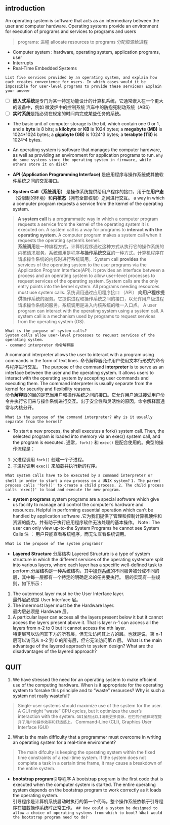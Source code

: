

## introduction
An operating system is software that acts as an intermediary between the user and computer hardware.
Operating systems provide an environment for execution of programs and services to programs and users

> programs: 进程
> allocate resources to programs 分配资源给进程
 - Computer system :  hardware,  operating system,  application programs,  user
 - Interrupts
 - Real-Time Embedded Systems

`List five services provided by an operating system, and explain how each creates convenience for users. In which cases would it be impossible for user-level programs to provide these services? Explain your answer`
> 
 - [ ] **嵌入式系统**是专门为某一特定功能设计的计算机系统，它通常嵌入在一个更大的设备中，例如  微波炉中的控制系统  汽车中的防抱死制动系统（ABS）
 - [ ] **实时系统**是指必须在规定的时间内完成某些任务的系统。
 - The basic unit of computer storage is the bit, which contain one 0 or 1, and a **byte** is 8 bits; a **kilobyte** or **KB** is 1024 bytes; a **megabyte (MB)** is 1024*1024 bytes; a **gigabyte (GB)** is 1024^3 bytes; a **terabyte (TB)** is 1024^4 bytes.
 - An operating system is software that manages the computer hardware, as well as providing an environment for application programs to run.
  `Why do some systems store the operating system in firmware, while others store it on disk?`

- **API (Application Programming Interface)** 是应用程序与操作系统或其他软件系统之间的交互接口。
- **System Call（系统调用）** 是操作系统提供给用户程序的接口，用于在**用户态**（受限制的环境）和**内核态**（拥有全部权限）之间进行交互。
a way in which a computer program requests a service from the kernel of the operating system.
>****A system call**** is a programmatic way in which a computer program requests a service from the kernel of the operating system it is executed on. A system call is a way for programs to ****interact with the operating system****. A computer program makes a system call when it requests the operating system’s kernel.  
****系统调用****是一种编程方式，计算机程序通过这种方式从执行它的操作系统的内核请求服务。系统调用是程序****与操作系统交互****的一种方式。计算机程序在请求操作系统的内核时进行系统调用。
System call ****provides**** the services of the operating system to the user programs via the Application Program Interface(API). It provides an interface between a process and an operating system to allow user-level processes to request services of the operating system. System calls are the only entry points into the kernel system. All programs needing resources must use system calls.
系统调用通过应用程序接口 （API） ****向用户程序提供****操作系统的服务。它提供进程和操作系统之间的接口，以允许用户级进程请求操作系统的服务。系统调用是进入内核系统的唯一入口点。
A user program can interact with the operating system using a system call.
A system call is a mechanism used by programs to request services from the operating system (OS).

    What is the purpose of system calls?
    System calls allow user-level processes to request services of the operating system.
    - command interpreter 命令解释器
   A command interpreter allows the user to interact with a program using commands in the form of text lines. 命令解释器允许用户使用文本行形式的命令与程序进行交互。
   The purpose of the command **interpreter** is to serve as an interface between the user and the operating system. It allows users to interact with the operating system by accepting user commands and executing them. The command interpreter is usually separate from the kernel for security and flexibility reasons.  
命令**解释**器的目的是充当用户和操作系统之间的接口。它允许用户通过接受用户命令并执行它们来与操作系统进行交互。出于安全性和灵活性的原因，命令解释器通常与内核分开。

    What is the purpose of the command interpreter? Why is it usually separate from the kernel?
- To start a new process, the shell executes a fork() system call. Then, the selected program is loaded into memory via an exec() system call, and the program is executed.
通常，`fork()` 和 `exec()` 是配合使用的。典型的操作流程是：

1.  父进程调用 `fork()` 创建一个子进程。
2.  子进程调用 `exec()` 来加载并执行新的程序。

` What system calls have to be executed by a command interpreter or shell in order to start a new process on a UNIX system? `
`1. The parent process calls 'fork()' to create a child process.
2. The child process calls 'exec()' to load and execute the new program.`

- **system programs**
system programs are a special software which give us facility to manage and control the computer’s hardware and resources. Helpful in performing essential operation which can’t be handled by application software .它为我们提供了管理和控制计算机硬件和资源的能力。并有助于执行应用程序软件无法处理的基本操作。
Note : The user can only view up-to-the System Programs he cannot see System Calls 注 ： 用户只能查看系统程序，而无法查看系统调用。

 `What is the propose of the system programs?`

- **Layered Structure**  分层结构
Layered Structure is a type of system structure in which the different services of the operating systemare split into various layers, where each layer has a specific well-defined task to perform.分层结构是一种系统结构，其中[操作系统](https://www.geeksforgeeks.org/operating-systems/)的不同服务被分成不同的层，其中每一层都有一个特定的明确定义的任务要执行。
层的实现有一些规则，如下所示：
1.  The outermost layer must be the User Interface layer.  
    最外层必须是 User Interface 层。
2.  The innermost layer must be the Hardware layer.  
    最内层必须是 Hardware 层。
3.  A particular layer can access all the layers present below it but it cannot access the layers present above it. That is layer n-1 can access all the layers from n-2 to 0 but it cannot access the nth layer.  
    特定层可以访问其下方的所有层，但无法访问其上方的层。也就是说，第 n-1 层可以访问从 n-2 到 0 的所有层，但它无法访问第 n 层。
     What is the main advantage of the layered approach to system design? What are the disadvantages of the layered approach? 

## QUIT	
 1. We have stressed the need for an operating system to make efficient use of the computing hardware. When is it appropriate for the operating system to forsake this principle and to “waste” resources? Why is such a system not really wasteful?
> Single-user systems should maximize use of the system for the user. A GUI might “waste” CPU cycles, but it optimizes the user’s interaction with the system.
> `GUI虽然比CLI消耗更多资源，但它的价值体现在提升了用户的操作效率和舒适感上。`
> Command-Line  (CLI), Graphics  User  Interface  (GUI)
 2. What is the main difficulty that a programmer must overcome in writing an operating system for a real-time environment?
 >The main difculty is keeping the operating system within the fixed time constraints of a real-time system. If the system does not complete a task in a certain time frame, it may cause a breakdown of the entire system.

- **bootstrap program**引导程序
A bootstrap program is the first code that is executed when the computer system is started. The entire operating system depends on the bootstrap program to work correctly as it loads the operating system.  
引导程序是计算机系统启动时执行的第一个代码。整个操作系统依赖于引导程序在加载操作系统时正常工作。
`## How could a system be designed to allow a choice of operating systems from which to boot? What would the bootstrap program need to do?`



<!--stackedit_data:
eyJwcm9wZXJ0aWVzIjoidGl0bGU6IHBpY1xuYXV0aG9yOiBmZW
lcbiIsImRpc2N1c3Npb25zIjp7IjFDOFAxTWFuekFvSkZVTjki
Onsic3RhcnQiOjMyNjksImVuZCI6MzM2MCwidGV4dCI6IldoYX
QgaXMgdGhlIHB1cnBvc2Ugb2YgdGhlIGNvbW1hbmQgaW50ZXJw
cmV0ZXI/IFdoeSBpcyBpdCB1c3VhbGx5IHNlcGFyYXRlIGZyb2
3igKYifSwiWDljSnBUOWRJTFYxcXZUYyI6eyJzdGFydCI6NDI5
MywiZW5kIjo0MzM4LCJ0ZXh0IjoiYFdoYXQgaXMgdGhlIHByb3
Bvc2Ugb2YgdGhlIHN5c3RlbSBwcm9ncmFtcz9gIn0sImhpYUU0
ZVdTTW9hUUpqM0wiOnsic3RhcnQiOjUxNDUsImVuZCI6NTI2NS
widGV4dCI6IldoYXQgaXMgdGhlIG1haW4gYWR2YW50YWdlIG9m
IHRoZSBsYXllcmVkIGFwcHJvYWNoIHRvIHN5c3RlbSBkZXNpZ2
4/IFdoYXQgYXJlIHTigKYifSwiQnlpbE5KUmswaGc2aGlVaiI6
eyJzdGFydCI6NDAzLCJlbmQiOjYxNywidGV4dCI6ImBMaXN0IG
ZpdmUgc2VydmljZXMgcHJvdmlkZWQgYnkgYW4gb3BlcmF0aW5n
IHN5c3RlbSwgYW5kIGV4cGxhaW4gaG93IGVhY2ggY3JlYXTigK
YifSwibTF5aXZZZ3N1TU1QaDFhcyI6eyJzdGFydCI6MTEzOCwi
ZW5kIjoxMjMwLCJ0ZXh0IjoiYFdoeSBkbyBzb21lIHN5c3RlbX
Mgc3RvcmUgdGhlIG9wZXJhdGluZyBzeXN0ZW0gaW4gZmlybXdh
cmUsIHdoaWxlIG90aGVycyBzdG9yZeKApiJ9LCJuTGVpTXdVU2
NMSzJKc2FoIjp7InN0YXJ0Ijo2NDExLCJlbmQiOjY1NDksInRl
eHQiOiJgIyMgSG93IGNvdWxkIGEgc3lzdGVtIGJlIGRlc2lnbm
VkIHRvIGFsbG93IGEgY2hvaWNlIG9mIG9wZXJhdGluZyBzeXN0
ZW1zIGZyb23igKYifX0sImNvbW1lbnRzIjp7Im5sMzd3ZjhSR1
NmVlUwejkiOnsiZGlzY3Vzc2lvbklkIjoiMUM4UDFNYW56QW9K
RlVOOSIsInN1YiI6ImdvOjEwNTI5MTMwNTUxMzgyOTk4OTAwNy
IsInRleHQiOiJJdCByZWFkcyBjb21tYW5kcyBmcm9tIHRoZSB1
c2VyIG9yIGEgZmlsZSBhbmQgZXhlY3V0ZXMgdGhlbSwgdHVybm
luZyB0aGVtIGludG8gb25lIG9yIG1vcmUgc3lzdGVtIGNhbGxz
LlxuICAgIEZvciBzZWN1cml0eSBhbmQgZmxleGliaWxpdHksIG
FuZCBpbnRlcnByZXRlciBtYXkvaXMgc3ViamVjdCB0byBjaGFu
Z2UuIiwiY3JlYXRlZCI6MTczNDg0ODU2MzkxNX0sIjlXRDI0dm
RNbWljSVE1dXAiOnsiZGlzY3Vzc2lvbklkIjoiWDljSnBUOWRJ
TFYxcXZUYyIsInN1YiI6ImdvOjEwNTI5MTMwNTUxMzgyOTk4OT
AwNyIsInRleHQiOiJTeXN0ZW0gcHJvZ3JhbXMgY2FuIGJlIHRo
b3VnaHQgb2YgYXMgYnVuZGxlcyBvZiB1c2VmdWwgc3lzdGVtIG
NhbGxzLiBUaGV5IHByb3ZpZGUgYmFzaWMgZnVuY3Rpb25hbGl0
eSB0byB1c2VycyBzbyB0aGF0IHVzZXJzIGRvIG5vdCBuZWVkIH
RvIHdyaXRlIHRoZWlyIG93biBwcm9ncmFtcyB0byBzb2x2ZSBj
b21tb24gcHJvYmxlbXMuXG7ns7vnu5/nqIvluo/lj6/ku6Xooq
vnnIvkvZzmmK/mnInnlKjnmoTns7vnu5/osIPnlKjnmoTpm4bl
kIjjgILlroPku6zkuLrnlKjmiLfmj5Dkvpvln7rmnKzlip/og7
3vvIzkvb/nlKjmiLfml6DpnIDnvJblhpnoh6rlt7HnmoTnqIvl
uo/mnaXop6PlhrPluLjop4Hpl67popjjgIIiLCJjcmVhdGVkIj
oxNzM0ODQ4Njc2MzA4fSwiMjR5SFAzZmtTVndLUFBtNCI6eyJk
aXNjdXNzaW9uSWQiOiJoaWFFNGVXU01vYVFKajNMIiwic3ViIj
oiZ286MTA1MjkxMzA1NTEzODI5OTg5MDA3IiwidGV4dCI6IlRo
ZSBzeXN0ZW0gaXMgZWFzaWVyIHRvIGRlYnVnIGFuZCBtb2RpZn
kgYmVjYXVzZSBjaGFuZ2VzIGFmZmVjdCBvbmx5IGxpbWl0ZWQg
c2VjdGlvbnMgb2YgdGhlIHN5c3RlbS5cbmRpc2FkdmFudGFnZS
B0byB0aGUgbGF5ZXJlZCBhcHByb2FjaCBpcyB0aGUgYXBvb3Ig
cGVyZm9ybWFuY2UuIiwiY3JlYXRlZCI6MTczNDg1MDA1MDQ2OH
0sImo4MVF0WVdxVHdkb3k2TXYiOnsiZGlzY3Vzc2lvbklkIjoi
aGlhRTRlV1NNb2FRSmozTCIsInN1YiI6ImdvOjEwNTI5MTMwNT
UxMzgyOTk4OTAwNyIsInRleHQiOiJpdCBzZW5kcyBhIHJlcXVl
c3QgdGhhdCBoYXMgdG8gdHJhdmVsIHRocm91Z2ggYWxsIHRoZS
BsYXllcnMgcHJlc2VudCBpbiBiZXR3ZWVuIHRoZSB0d28gaW50
ZXJhY3RpbmcgbGF5ZXJzLiIsImNyZWF0ZWQiOjE3MzQ4NTAxOT
IzNDB9LCI1cnhnM3ZhSm9qTGwzeEFtIjp7ImRpc2N1c3Npb25J
ZCI6IkJ5aWxOSlJrMGhnNmhpVWoiLCJzdWIiOiJnbzoxMDUyOT
EzMDU1MTM4Mjk5ODkwMDciLCJ0ZXh0IjoiUHJvZ3JhbSBleGVj
dXRpb24uIFRoZSBvcGVyYXRpbmcgc3lzdGVtIGxvYWRzIHRoZS
Bjb250ZW50cyAob3Igc2VjdGlvbnMpIG9mIGEgZmlsZSBpbnRv
IG1lbW9yeSBhbmQgYmVnaW5zIGl0cyBleGVjdXRpb24uIEEgdX
Nlci0gbGV2ZWwgcHJvZ3JhbSBjb3VsZCBub3QgYmUgdHJ1c3Rl
ZCB0byBwcm9wZXJseSBhbGxvY2F0ZSBDUFUgdGltZS4gSS9PIG
9wZXJhdGlvbnMuIENvbW11bmljYXRpb25zLlxuRXJyb3IgZGV0
ZWN0aW9uXG5GaWxlLXN5c3RlbSBtYW5pcHVsYXRpb24iLCJjcm
VhdGVkIjoxNzM0ODUyNTM2Mjg0fSwiVTE3VjJHaldJOExkQW9p
MiI6eyJkaXNjdXNzaW9uSWQiOiJCeWlsTkpSazBoZzZoaVVqIi
wic3ViIjoiZ286MTA1MjkxMzA1NTEzODI5OTg5MDA3IiwidGV4
dCI6IuaTjeS9nOezu+e7n+i0n+i0o+eoi+W6j+eahOWKoOi9ve
WSjOi/kOihjO+8jOeUqOaIt+eoi+W6j+aXoOazleWPr+mdoOWc
sOeuoeeQhiBDUFUg5pe26Ze044CC5a6D5aSE55CGIEkvTyDmk4
3kvZzvvIznlKjmiLflj6rpnIDmjIflrprmk43kvZzvvIzns7vn
u5/kvJrovazmjaLkuLrnoazku7bmjIfku6TvvIzpgb/lhY3nlK
jmiLfnqIvluo/plJnor6/orr/pl67orr7lpIfmiJbotYTmupDj
gILmlofku7bns7vnu5/mk43kvZzlpoLliJvlu7rjgIHliKDpma
TlkozmnYPpmZDnrqHnkIbnlLHmk43kvZzns7vnu5/lrozmiJDv
vIznlKjmiLfml6DpnIDlhbPlv4PlpI3mnYLnmoTnu4boioLjgI
LpgJrkv6Hml7bvvIzmk43kvZzns7vnu5/otJ/otKPmlbDmja7m
iZPljIXjgIHkvKDovpPlkozph43nu4TvvIznoa7kv53nvZHnu5
zorr7lpIfljY/osIPkvb/nlKjjgILplJnor6/mo4DmtYvnlLHm
k43kvZzns7vnu5/nu5/kuIDlpITnkIbvvIzkv53miqTmlbDmja
7lrozmlbTmgKflubblh4/lsJHnlKjmiLfnqIvluo/nmoTlpI3m
nYLmgKfjgIIiLCJjcmVhdGVkIjoxNzM0ODUyNTQ3NzI1fSwiMF
pCOWFiOU9SamFWTldjeiI6eyJkaXNjdXNzaW9uSWQiOiJtMXlp
dllnc3VNTVBoMWFzIiwic3ViIjoiZ286MTA1MjkxMzA1NTEzOD
I5OTg5MDA3IiwidGV4dCI6IkZvciBjZXJ0YWluIGRldmljZXMs
IHN1Y2ggYXMgZW1iZWRkZWQgc3lzdGVtcywgYSBkaXNrIHdpdG
ggYSBmaWxlIHN5c3RlbSBtYXkgYmUgbm90IGJlIGF2YWlsYWJs
ZSBmb3IgdGhlIGRldmljZS4gSW4gdGhpcyBzaXR1YXRpb24sIH
RoZSBvcGVyYXRpbmcgc3lzdGVtIG11c3QgYmUgc3RvcmVkIGlu
IGZpcm13YXJlLiIsImNyZWF0ZWQiOjE3MzQ4NTMwNTkxMjR9LC
J5ZkJsSkZNc2lnRG9pV2pKIjp7ImRpc2N1c3Npb25JZCI6Im5M
ZWlNd1VTY0xLMkpzYWgiLCJzdWIiOiJnbzoxMDUyOTEzMDU1MT
M4Mjk5ODkwMDciLCJ0ZXh0IjoicnVuIGJvdGggV2luZG93cyBh
bmQgdGhyZWUgZGlmZmVyZW50IGRpc3RyaWJ1dGlvbnMgb2YgTG
ludXggKGZvciBleGFtcGxlLCBSZWRIYXQsIERlYmlhbiwgYW5k
IFVidW50dSkuIEVhY2ggb3BlcmF0aW5nIHN5c3RlbSB3aWxsIG
JlIHN0b3JlZCBvbiBkaXNrLiBEdXJpbmcgc3lzdGVtIGJvb3Qs
IGEgc3BlY2lhbCBwcm9ncmFtICh3aGljaCB3ZSB3aWxsIGNhbG
wgdGhlICoqYm9vdCBtYW5hZ2VyKiopIHdpbGwgZGV0ZXJtaW5l
IHdoaWNoIG9wZXJhdGluZyBzeXN0ZW0gdG8gYm9vdCBpbnRvLi
IsImNyZWF0ZWQiOjE3MzQ4NTM0MDE3ODh9LCJiN2pIYXdkRWtE
ZDc2OHRrIjp7ImRpc2N1c3Npb25JZCI6Im5MZWlNd1VTY0xLMk
pzYWgiLCJzdWIiOiJnbzoxMDUyOTEzMDU1MTM4Mjk5ODkwMDci
LCJ0ZXh0IjoiSXQgaXMgdGhpcyBib290IG1hbmFnZXIgdGhhdC
BpcyByZXNwb25zaWJsZSBmb3IgZGV0ZXJtaW5pbmcgd2hpY2gg
c3lzdGVtIHRvIGJvb3QgaW50by4iLCJjcmVhdGVkIjoxNzM0OD
UzNDQ0NDI5fX0sImhpc3RvcnkiOlstMzgyMTYwMjY1LDQ5NTI1
OTkyMywtMTMxMzQ3OTg4MywxOTQ2MjY0MzA0LC0xODc1MzYyMD
YsOTY0NjUzNTQwLC0xNzc0NjUwMTg4LC0xNDMwNzc5MzAsMTcx
MDU0OTY5MSwtMjAxMTI3MDM4MCwtMTUwMTc5NTM4NiwtNTQ3Nz
k4NTQ4LDc0MjMzMDMyMyw2ODg5MTI0MzQsMjAwNzk1ODg2Mywt
Njg3Nzg5ODQyLDQyMDMxMTA3OV19
-->
